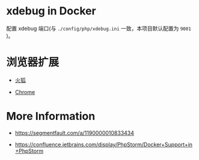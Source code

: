 # xdebug in Docker

配置 xdebug 端口(与 `./config/php/xdebug.ini` 一致，本项目默认配置为 `9001` )。

# 浏览器扩展

* [火狐](https://github.com/BrianGilbert/xdebug-helper-for-firefox)

* [Chrome](https://github.com/mac-cain13/xdebug-helper-for-chrome)

# More Information

* https://segmentfault.com/a/1190000010833434

* https://confluence.jetbrains.com/display/PhpStorm/Docker+Support+in+PhpStorm
